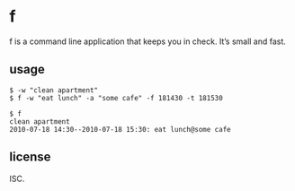 # f

f is a command line application that keeps you in check. It’s small and fast.

## usage

    $ -w "clean apartment"
    $ f -w "eat lunch" -a "some cafe" -f 181430 -t 181530

    $ f
    clean apartment
    2010-07-18 14:30--2010-07-18 15:30: eat lunch@some cafe

## license

ISC.

